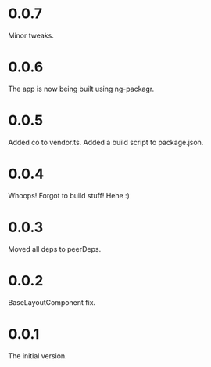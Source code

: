 # 0.0.7
Minor tweaks.

# 0.0.6
The app is now being built using ng-packagr.

# 0.0.5
Added co to vendor.ts.
Added a build script to package.json.

# 0.0.4
Whoops! Forgot to build stuff! Hehe :)

# 0.0.3
Moved all deps to peerDeps.

# 0.0.2
BaseLayoutComponent fix.

# 0.0.1
The initial version.